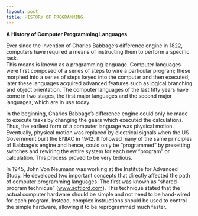 ```yaml
---
layout: post
title: HISTORY OF PROGRAMMING
---
```


**A History of Computer Programming Languages**<br />

Ever since the invention of Charles Babbage’s difference engine in 1822, computers have required a means of instructing them to perform a specific task.<br />
This means is known as a programming language. Computer languages were first composed of a series of steps to wire a particular program; these morphed into a series of steps keyed into the computer and then executed; later these languages acquired advanced features such as logical branching and object orientation. The computer languages of the last fifty years have come in two stages, the first major languages and the second major languages, which are in use today.<br />

In the beginning, Charles Babbage’s difference engine could only be made to execute tasks by changing the gears which executed the calculations. Thus, the earliest form of a computer language was physical motion. Eventually, physical motion was replaced by electrical signals when the US Government built the ENIAC in 1942. It followed many of the same principles of Babbage’s engine and hence, could only be “programmed” by presetting switches and rewiring the entire system for each new “program” or calculation. This process proved to be very tedious.<br />

In 1945, John Von Neumann was working at the Institute for Advanced Study. He developed two important concepts that directly affected the path of computer programming languages. The first was known as “shared-program technique” (www.softlord.com). This technique stated that the actual computer hardware should be simple and not need to be hand-wired for each program. Instead, complex instructions should be used to control the simple hardware, allowing it to be reprogrammed much faster.<br />
